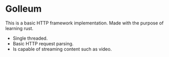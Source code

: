 # Golleum
This is a basic HTTP framework implementation. Made with the purpose of learning rust.

- Single threaded.
- Basic HTTP request parsing.
- Is capable of streaming content such as video.